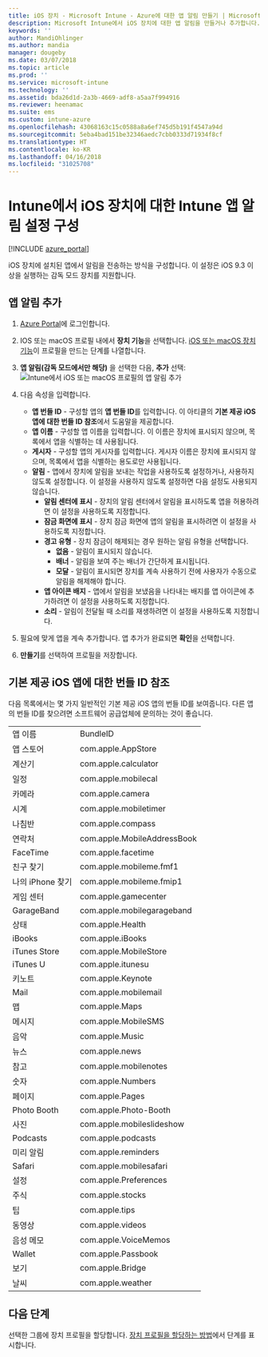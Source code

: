 ```yaml
---
title: iOS 장치 - Microsoft Intune - Azure에 대한 앱 알림 만들기 | Microsoft Docs
description: Microsoft Intune에서 iOS 장치에 대한 앱 알림을 만들거나 추가합니다. 알림을 보낼 앱을 선택하고 잠금 화면에서 알림 설정을 구성하고 소리를 사용하고 경고 유형을 선택하고 배지를 추가합니다.
keywords: ''
author: MandiOhlinger
ms.author: mandia
manager: dougeby
ms.date: 03/07/2018
ms.topic: article
ms.prod: ''
ms.service: microsoft-intune
ms.technology: ''
ms.assetid: bda26d1d-2a3b-4669-adf8-a5aa7f994916
ms.reviewer: heenamac
ms.suite: ems
ms.custom: intune-azure
ms.openlocfilehash: 43068163c15c0588a8a6ef745d5b191f4547a94d
ms.sourcegitcommit: 5eba4bad151be32346aedc7cbb0333d71934f8cf
ms.translationtype: HT
ms.contentlocale: ko-KR
ms.lasthandoff: 04/16/2018
ms.locfileid: "31025708"
---
```

# <a name="configure-app-notifications-settings-on-ios-devices-in-intune"></a>Intune에서 iOS 장치에 대한 Intune 앱 알림 설정 구성

[!INCLUDE [azure_portal](./includes/azure_portal.md)]

iOS 장치에 설치된 앱에서 알림을 전송하는 방식을 구성합니다. 이 설정은 iOS 9.3 이상을 실행하는 감독 모드 장치를 지원합니다.

## <a name="add-the-app-notification"></a>앱 알림 추가

1. [Azure Portal](https://portal.azure.com)에 로그인합니다.
2. IOS 또는 macOS 프로필 내에서 **장치 기능**을 선택합니다. [iOS 또는 macOS 장치 기능](device-features-configure.md)이 프로필을 만드는 단계를 나열합니다.
3. **앱 알림(감독 모드에서만 해당)** 을 선택한 다음, **추가** 선택: ![Intune에서 iOS 또는 macOS 프로필의 앱 알림 추가](./media/ios-macos-app-notifications.png)
4. 다음 속성을 입력합니다.

   - **앱 번들 ID** - 구성할 앱의 **앱 번들 ID**를 입력합니다. 이 아티클의 **기본 제공 iOS 앱에 대한 번들 ID 참조**에서 도움말을 제공합니다.
   - **앱 이름** - 구성할 앱 이름을 입력합니다. 이 이름은 장치에 표시되지 않으며, 목록에서 앱을 식별하는 데 사용됩니다.
   - **게시자** - 구성할 앱의 게시자를 입력합니다. 게시자 이름은 장치에 표시되지 않으며, 목록에서 앱을 식별하는 용도로만 사용됩니다.
   - **알림** - 앱에서 장치에 알림을 보내는 작업을 사용하도록 설정하거나, 사용하지 않도록 설정합니다. 이 설정을 사용하지 않도록 설정하면 다음 설정도 사용되지 않습니다.
     - **알림 센터에 표시** - 장치의 알림 센터에서 알림을 표시하도록 앱을 허용하려면 이 설정을 사용하도록 지정합니다.
     - **잠금 화면에 표시** - 장치 잠금 화면에 앱의 알림을 표시하려면 이 설정을 사용하도록 지정합니다.
     - **경고 유형** - 장치 잠금이 해제되는 경우 원하는 알림 유형을 선택합니다.
       - **없음** - 알림이 표시되지 않습니다.
       - **배너** - 알림을 보여 주는 배너가 간단하게 표시됩니다.
       - **모달** - 알림이 표시되면 장치를 계속 사용하기 전에 사용자가 수동으로 알림을 해제해야 합니다.
     - **앱 아이콘 배지** - 앱에서 알림을 보냈음을 나타내는 배지를 앱 아이콘에 추가하려면 이 설정을 사용하도록 지정합니다.
     - **소리** - 알림이 전달될 때 소리를 재생하려면 이 설정을 사용하도록 지정합니다.

5. 필요에 맞게 앱을 계속 추가합니다. 앱 추가가 완료되면 **확인**을 선택합니다.
6. **만들기**를 선택하여 프로필을 저장합니다.

## <a name="bundle-id-reference-for-built-in-ios-apps"></a>기본 제공 iOS 앱에 대한 번들 ID 참조

다음 목록에서는 몇 가지 일반적인 기본 제공 iOS 앱의 번들 ID를 보여줍니다. 다른 앱의 번들 ID를 찾으려면 소프트웨어 공급업체에 문의하는 것이 좋습니다.

|||
|-|-|
|앱 이름|BundleID|
|앱 스토어|com.apple.AppStore|
|계산기|com.apple.calculator|
|일정|com.apple.mobilecal|
|카메라|com.apple.camera|
|시계|com.apple.mobiletimer|
|나침반|com.apple.compass|
|연락처|com.apple.MobileAddressBook|
|FaceTime|com.apple.facetime|
|친구 찾기|com.apple.mobileme.fmf1|
|나의 iPhone 찾기|com.apple.mobileme.fmip1|
|게임 센터|com.apple.gamecenter|
|GarageBand|com.apple.mobilegarageband|
|상태|com.apple.Health|
|iBooks|com.apple.iBooks|
|iTunes Store|com.apple.MobileStore|
|iTunes U|com.apple.itunesu|
|키노트|com.apple.Keynote|
|Mail|com.apple.mobilemail|
|맵|com.apple.Maps|
|메시지|com.apple.MobileSMS|
|음악|com.apple.Music|
|뉴스|com.apple.news|
|참고|com.apple.mobilenotes|
|숫자|com.apple.Numbers|
|페이지|com.apple.Pages|
|Photo Booth|com.apple.Photo-Booth|
|사진|com.apple.mobileslideshow|
|Podcasts|com.apple.podcasts|
|미리 알림|com.apple.reminders|
|Safari|com.apple.mobilesafari|
|설정|com.apple.Preferences|
|주식|com.apple.stocks|
|팁|com.apple.tips|
|동영상|com.apple.videos|
|음성 메모|com.apple.VoiceMemos|
|Wallet|com.apple.Passbook|
|보기|com.apple.Bridge|
|날씨|com.apple.weather|

## <a name="next-steps"></a>다음 단계

선택한 그룹에 장치 프로필을 할당합니다. [장치 프로필을 할당하는 방법](device-profile-assign.md)에서 단계를 표시합니다.